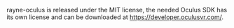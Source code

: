 rayne-oculus is released under the MIT license, the needed Oculus SDK has its own license and can be downloaded at https://developer.oculusvr.com/.